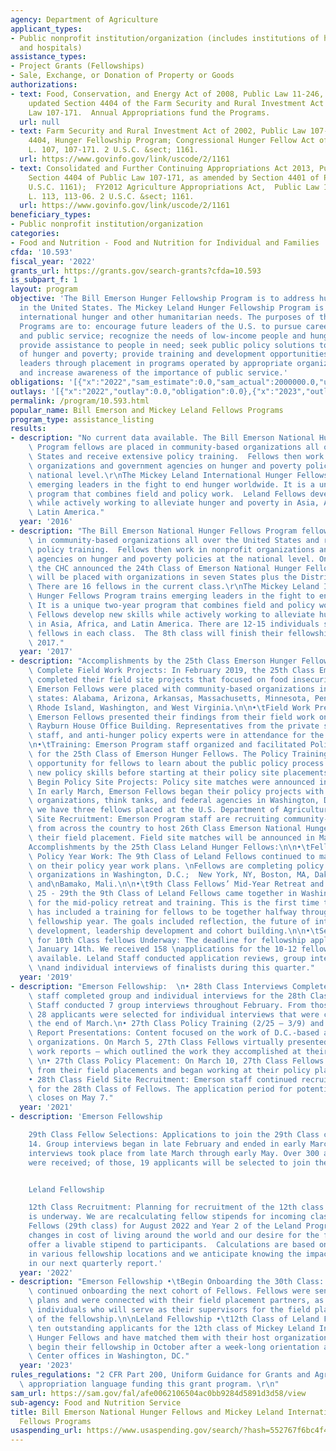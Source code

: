 ```yaml
---
agency: Department of Agriculture
applicant_types:
- Public nonprofit institution/organization (includes institutions of higher education
  and hospitals)
assistance_types:
- Project Grants (Fellowships)
- Sale, Exchange, or Donation of Property or Goods
authorizations:
- text: Food, Conservation, and Energy Act of 2008, Public Law 11-246, Section 4401,
    updated Section 4404 of the Farm Security and Rural Investment Act of 2002, Public
    Law 107-171.  Annual Appropriations fund the Programs.
  url: null
- text: Farm Security and Rural Investment Act of 2002, Public Law 107-171, Section
    4404, Hunger Fellowship Program; Congressional Hunger Fellow Act of 2002. Pub.
    L. 107, 107-171. 2 U.S.C. &sect; 1161.
  url: https://www.govinfo.gov/link/uscode/2/1161
- text: Consolidated and Further Continuing Appropriations Act 2013, Public Law 113-06,
    Section 4404 of Public Law 107-171, as amended by Section 4401 of Public Law 110-246(2.
    U.S.C. 1161);  FY2012 Agriculture Appropriations Act,  Public Law 112-55. Pub.
    L. 113, 113-06. 2 U.S.C. &sect; 1161.
  url: https://www.govinfo.gov/link/uscode/2/1161
beneficiary_types:
- Public nonprofit institution/organization
categories:
- Food and Nutrition - Food and Nutrition for Individual and Families
cfda: '10.593'
fiscal_year: '2022'
grants_url: https://grants.gov/search-grants?cfda=10.593
is_subpart_f: 1
layout: program
objective: 'The Bill Emerson Hunger Fellowship Program is to address hunger and poverty
  in the United States. The Mickey Leland Hunger Fellowship Program is to address
  international hunger and other humanitarian needs. The purposes of the Fellowships
  Programs are to: encourage future leaders of the U.S. to pursue careers in humanitarian
  and public service; recognize the needs of low-income people and hungry people;
  provide assistance to people in need; seek public policy solutions to the challenges
  of hunger and poverty; provide training and development opportunities for to such
  leaders through placement in programs operated by appropriate organizations or entities;
  and increase awareness of the importance of public service.'
obligations: '[{"x":"2022","sam_estimate":0.0,"sam_actual":2000000.0,"usa_spending_actual":0.0},{"x":"2023","sam_estimate":2000000.0,"sam_actual":0.0,"usa_spending_actual":0.0},{"x":"2024","sam_estimate":2000000.0,"sam_actual":0.0,"usa_spending_actual":0.0}]'
outlays: '[{"x":"2022","outlay":0.0,"obligation":0.0},{"x":"2023","outlay":0.0,"obligation":0.0},{"x":"2024","outlay":0.0,"obligation":0.0}]'
permalink: /program/10.593.html
popular_name: Bill Emerson and Mickey Leland Fellows Programs
program_type: assistance_listing
results:
- description: "No current data available. The Bill Emerson National Hunger Fellows\
    \ Program fellows are placed in community-based organizations all over the United\
    \ States and receive extensive policy training.  Fellows then work in nonprofit\
    \ organizations and government agencies on hunger and poverty policies at the\
    \ national level.\r\nThe Mickey Leland International Hunger Fellows Program trains\
    \ emerging leaders in the fight to end hunger worldwide. It is a unique two-year\
    \ program that combines field and policy work.  Leland Fellows develop new skills\
    \ while actively working to alleviate hunger and poverty in Asia, Africa, and\
    \ Latin America."
  year: '2016'
- description: "The Bill Emerson National Hunger Fellows Program fellows are placed\
    \ in community-based organizations all over the United States and receive extensive\
    \ policy training.  Fellows then work in nonprofit organizations and government\
    \ agencies on hunger and poverty policies at the national level. On July 26, 2017,\
    \ the CHC announced the 24th Class of Emerson National Hunger Fellows. The fellows\
    \ will be placed with organizations in seven States plus the District of Columbia.\
    \ There are 16 fellows in the current class.\r\nThe Mickey Leland International\
    \ Hunger Fellows Program trains emerging leaders in the fight to end hunger worldwide.\
    \ It is a unique two-year program that combines field and policy work.  Leland\
    \ Fellows develop new skills while actively working to alleviate hunger and poverty\
    \ in Asia, Africa, and Latin America. There are 12-15 individuals selected as\
    \ fellows in each class.  The 8th class will finish their fellowship August 30,\
    \ 2017."
  year: '2017'
- description: "Accomplishments by the 25th Class Emerson Hunger Fellows:\n\n•\tFellows\
    \ Complete Field Work Projects: In February 2019, the 25th Class Emerson Fellows\
    \ completed their field site projects that focused on food insecurity issues.\
    \ Emerson Fellows were placed with community-based organizations in the following\
    \ states: Alabama, Arizona, Arkansas, Massachusetts, Minnesota, Pennsylvania,\
    \ Rhode Island, Washington, and West Virginia.\n\n•\tField Work Presentations:\
    \ Emerson Fellows presented their findings from their field work on the Hill in\
    \ Rayburn House Office Building. Representatives from the private sector, Hill\
    \ staff, and anti-hunger policy experts were in attendance for the presentations.\n\
    \n•\tTraining: Emerson Program staff organized and facilitated Policy Training\
    \ for the 25th Class of Emerson Hunger Fellows. The Policy Training provided an\
    \ opportunity for fellows to learn about the public policy process and develop\
    \ new policy skills before starting at their policy site placements.\n\n•\tFellows\
    \ Begin Policy Site Projects: Policy site matches were announced in January 2019.\
    \ In early March, Emerson Fellows began their policy projects with 15 nonprofit\
    \ organizations, think tanks, and federal agencies in Washington, D.C. This year,\
    \ we have three fellows placed at the U.S. Department of Agriculture.\n\n•\tField\
    \ Site Recruitment: Emerson Program staff are recruiting community-based organizations\
    \ from across the country to host 26th Class Emerson National Hunger Fellows for\
    \ their field placement. Field site matches will be announced in May 2019.\n\n\
    Accomplishments by the 25th Class Leland Hunger Fellows:\n\n•\tFellows Continue\
    \ Policy Year Work: The 9th Class of Leland Fellows continued to make progress\
    \ on their policy year work plans. \nFellows are completing policy projects with\
    \ organizations in Washington, D.C.;  New York, NY, Boston, MA, Dakar, Senegal\
    \ and\nBamako, Mali.\n\n•\t9th Class Fellows’ Mid-Year Retreat and Training: March\
    \ 25 - 29th the 9th Class of Leland Fellows came together in Washington, D.C.\
    \ for the mid-policy retreat and training. This is the first time the Leland program\
    \ has included a training for fellows to be together halfway through the second\
    \ fellowship year. The goals included reflection, the future of international\
    \ development, leadership development and cohort building.\n\n•\tSelections Process\
    \ for 10th Class fellows Underway: The deadline for fellowship applications was\
    \ January 14th. We received 158 \napplications for the 10-12 fellowship slots\
    \ available. Leland Staff conducted application reviews, group interviews of semi-finalists\
    \ \nand individual interviews of finalists during this quarter."
  year: '2019'
- description: "Emerson Fellowship:  \n• 28th Class Interviews Completed: Emerson\
    \ staff completed group and individual interviews for the 28th Class of Fellows.\
    \ Staff conducted 7 group interviews throughout February. From those interviews,\
    \ 28 applicants were selected for individual interviews that were conducted at\
    \ the end of March.\n• 27th Class Policy Training (2/25 – 3/9) and Field Work\
    \ Report Presentations: Content focused on the work of D.C.-based anti-hunger/anti-poverty\
    \ organizations. On March 5, 27th Class Fellows virtually presented their field\
    \ work reports – which outlined the work they accomplished at their field organizations.\
    \ \n• 27th Class Policy Placement: On March 10, 27th Class Fellows transitioned\
    \ from their field placements and began working at their policy placements. \n\
    • 28th Class Field Site Recruitment: Emerson staff continued recruiting organizations\
    \ for the 28th Class of Fellows. The application period for potential host organizations\
    \ closes on May 7."
  year: '2021'
- description: 'Emerson Fellowship

    29th Class Fellow Selections: Applications to join the 29th Class closed on January
    14. Group interviews began in late February and ended in early March. Individual
    interviews took place from late March through early May. Over 300 applications
    were received; of those, 19 applicants will be selected to join the 29th Class.


    Leland Fellowship

    12th Class Recruitment: Planning for recruitment of the 12th class of Leland Fellows
    is underway. We are recalculating fellow stipends for incoming class of Emerson
    Fellows (29th class) for August 2022 and Year 2 of the Leland Program given significant
    changes in cost of living around the world and our desire for the fellowship to
    offer a livable stipend to participants.  Calculations are based on cost of living
    in various fellowship locations and we anticipate knowing the impact to share
    in our next quarterly report.'
  year: '2022'
- description: "Emerson Fellowship •\tBegin Onboarding the 30th Class: Emerson staff\
    \ continued onboarding the next cohort of Fellows. Fellows were sent their work\
    \ plans and were connected with their field placement partners, as well as the\
    \ individuals who will serve as their supervisors for the field placement portion\
    \ of the fellowship.\n\nLeland Fellowship •\t12th Class of Leland Fellows: Selected\
    \ ten outstanding applicants for the 12th class of Mickey Leland International\
    \ Hunger Fellows and have matched them with their host organizations. They will\
    \ begin their fellowship in October after a week-long orientation at the Hunger\
    \ Center offices in Washington, DC."
  year: '2023'
rules_regulations: "2 CFR Part 200, Uniform Guidance for Grants and Agreements.  USDA\
  \ appropriation language funding this grant program. \r\n"
sam_url: https://sam.gov/fal/afe0062106504ac0bb9284d5891d3d58/view
sub-agency: Food and Nutrition Service
title: Bill Emerson National Hunger Fellows and Mickey Leland International Hunger
  Fellows Programs
usaspending_url: https://www.usaspending.gov/search/?hash=552767f6bc4f476f38c249d19b535844
---
```

